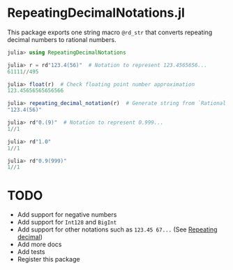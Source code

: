 # RepeatingDecimalNotations.jl

This package exports one string macro `@rd_str` that converts repeating decimal numbers to rational numbers.

```julia
julia> using RepeatingDecimalNotations

julia> r = rd"123.4(56)"  # Notation to represent 123.4565656...
61111//495

julia> float(r)  # Check floating point number approximation
123.45656565656566

julia> repeating_decimal_notation(r)  # Generate string from `Rational`.
"123.4(56)"

julia> rd"0.(9)"  # Notation to represent 0.999...
1//1

julia> rd"1.0"
1//1

julia> rd"0.9(999)"
1//1
```

# TODO
- Add support for negative numbers
- Add support for `Int128` and `BigInt`
- Add support for other notations such as `123.45 67...` (See [Repeating decimal](https://en.wikipedia.org/wiki/Repeating_decimal))
- Add more docs
- Add tests
- Register this package
